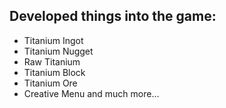 ## Developed things into the game:
- Titanium Ingot
- Titanium Nugget
- Raw Titanium
- Titanium Block
- Titanium Ore
- Creative Menu
and much more...
